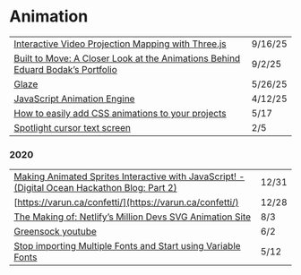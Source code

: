 # Animation

|                                                                                                                                                                                                                      |         |
| -------------------------------------------------------------------------------------------------------------------------------------------------------------------------------------------------------------------- | ------- |
| [Interactive Video Projection Mapping with Three.js](https://vwlab.io/pages/video-projection-codrops)                                                                                                                | 9/16/25 |
| [Built to Move: A Closer Look at the Animations Behind Eduard Bodak’s Portfolio](https://tympanus.net/codrops/2025/07/29/built-to-move-a-closer-look-at-the-animations-behind-eduard-bodaks-portfolio/?ref=dailydev) | 9/2/25  |
| [Glaze](https://glaze.dev/docs/)                                                                                                                                                                                     | 5/26/25 |
| [JavaScript Animation Engine](https://animejs.com/?ref=dailydev)                                                                                                                                                     | 4/12/25 |
| [How to easily add CSS animations to your projects](https://gomakethings.com/how-to-easily-add-css-animations-to-your-projects/)                                                                                     | 5/17    |
| [Spotlight cursor text screen](https://codepen.io/carolineartz/pen/rNaGQYo)                                                                                                                                          | 2/5     |

### 2020

|                                                                                                                                                                                                                    |       |
| ------------------------------------------------------------------------------------------------------------------------------------------------------------------------------------------------------------------ | ----- |
| [Making Animated Sprites Interactive with JavaScript! - (Digital Ocean Hackathon Blog: Part 2)](https://dev.to/jpuls/making-animated-sprites-interactive-with-javascript-digital-ocean-hackathon-blog-part-2-4fhb) | 12/31 |
| [https://varun.ca/confetti/](https://varun.ca/confetti/)                                                                                                                                                           | 12/28 |
| [The Making of: Netlify’s Million Devs SVG Animation Site](https://css-tricks.com/the-making-of-netlifys-million-devs-svg-animation-site/)                                                                         | 8/3   |
| [Greensock youtube](https://www.youtube.com/channel/UCFPckx3BFK_GvJag82CjDlg)                                                                                                                                      | 6/2   |
| [Stop importing Multiple Fonts and Start using Variable Fonts](https://blog.prototypr.io/stop-importing-multiple-fonts-and-start-using-variable-fonts-86329399098b)                                                | 5/12  |
